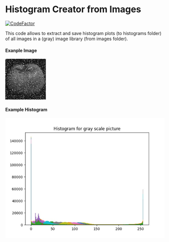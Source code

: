 # Histogram Creator from Images
[![CodeFactor](https://www.codefactor.io/repository/github/akerdogmus/ake_python_toolkit/badge)](https://www.codefactor.io/repository/github/akerdogmus/ake_python_toolkit)

This code allows to extract and save histogram plots (to histograms folder) of all images in a (gray) image library (from images folder).

#### Exanple Image
![Example Images](https://github.com/Akerdogmus/histogram_creator_from_images/blob/main/images/saltpepper.png)

#### Example Histogram
![Example Histogram](https://github.com/Akerdogmus/histogram_creator_from_images/blob/main/histograms/saltpepper_hist.jpg)
